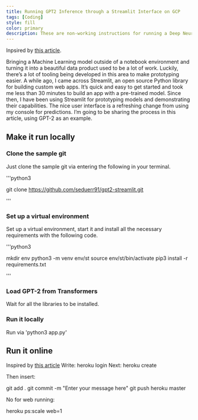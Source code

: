 ```yaml
---
title: Running GPT2 Inference through a Streamlit Interface on GCP
tags: [Coding]
style: fill
color: primary
description: These are non-working instructions for running a Deep Neural Network on a Streamlit server.
---
```


Inpsired by [this article](https://towardsdatascience.com/prototyping-machine-learning-models-with-streamlit-1134c34e9620).

Bringing a Machine Learning model outside of a notebook environment and turning it into a beautiful data product used to be a lot of work. Luckily, there’s a lot of tooling being developed in this area to make prototyping easier. A while ago, I came across Streamlit, an open source Python library for building custom web apps.
It’s quick and easy to get started and took me less than 30 minutes to build an app with a pre-trained model. Since then, I have been using Streamlit for prototyping models and demonstrating their capabilities. The nice user interface is a refreshing change from using my console for predictions.
I’m going to be sharing the process in this article, using GPT-2 as an example.

## Make it run locally

### Clone the sample git

Just clone the sample git via entering the following in your terminal.

'''python3

git clone https://github.com/seduerr91/gpt2-streamlit.git

'''

### Set up a virtual environment

Set up a virtual environment, start it and install all the necessary requirements with the following code.

'''python3

mkdir env
python3 -m venv env/st
source env/st/bin/activate
pip3 install -r requirements.txt

'''

### Load GPT-2 from Transformers

Wait for all the libraries to be installed.

### Run it locally

Run via 'python3 app.py'


## Run it online
Inspired by [this article](https://towardsdatascience.com/deploy-streamlit-on-heroku-9c87798d2088.)
Write: heroku login
Next: heroku create

Then insert:

git add .
git commit -m "Enter your message here"
git push heroku master

No for web running:

heroku ps:scale web=1
